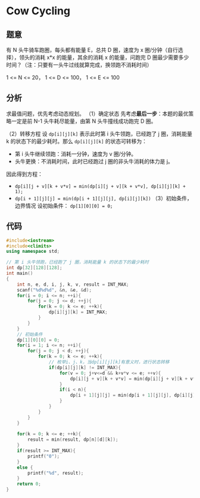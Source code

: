 # Cow Cycling

## 题意

有 N 头牛骑车跑圈，每头都有能量 E，总共 D 圈，速度为 x 圈/分钟（自行选择），领头的消耗 x*x 的能量，其余的消耗 x 的能量，问跑完 D 圈最少需要多少时间？（注：只要有一头牛过线就算完成，换领跑不消耗时间）

1 <= N <= 20，
1 <= D <= 100，
1 <= E <= 100

## 分析

求最值问题，优先考虑动态规划。
（1）确定状态
先考虑**最后一步**：本题的最优策略一定是前 N-1 头牛耗尽能量，由第 N 头牛撞线成功跑完 D 圈。

（2）转移方程
设 `dp[i][j][k]` 表示此时第 i 头牛领跑，已经跑了 j 圈，消耗能量 k 的状态下的最少耗时。那么 `dp[i][j][k]` 的状态可转移为：

* 第 i 头牛继续领跑：消耗一分钟，速度为 v 圈/分钟。
* 头牛更换：不消耗时间，此时已经跑过 j 圈的非头牛消耗的体力是 j。

因此得到方程： 

* `dp[i][j + v][k + v*v] = min(dp[i][j + v][k + v*v], dp[i][j][k] + 1);`
* `dp[i + 1][j][j] = min(dp[i + 1][j][j], dp[i][j][k])`
（3）初始条件，边界情况
设初始条件： `dp[1][0][0] = 0;`

## 代码

``` cpp
#include<iostream>
#include<climits>
using namespace std;

// 第 i 头牛领跑，已经跑了 j 圈，消耗能量 k 的状态下的最少耗时
int dp[32][128][128];
int main()
{
    int n, e, d, i, j, k, v, result = INT_MAX;
    scanf("%d%d%d", &n, &e, &d);
    for(i = 0; i <= n; ++i){
        for(j = 0; j <= d; ++j){ 
            for(k = 0; k <= e; ++k){
                dp[i][j][k] = INT_MAX;
            }
        } 
	}			
    // 初始条件
	dp[1][0][0] = 0;
	for(i = 1; i <= n; ++i){
        for(j = 0; j < d; ++j){
            for(k = 0; k <= e; ++k){
                // 枚举i、j、k，当dp[i][j][k]有意义时，进行状态转移
                if(dp[i][j][k] != INT_MAX){
                    for(v = 0; j+v<=d && k+v*v <= e; ++v){
                        dp[i][j + v][k + v*v] = min(dp[i][j + v][k + v*v], dp[i][j][k] + 1);
                    } 
                    if(i < n){
                        dp[i + 1][j][j] = min(dp[i + 1][j][j], dp[i][j][k]);
                    } 
                }
            }
        } 
	} 
	
    for(k = 0; k <= e; ++k){
        result = min(result, dp[n][d][k]);
    } 
    if(result >= INT_MAX){
        printf("0");
    }
    else {
        printf("%d", result);
    }		
    return 0;
} 

```
